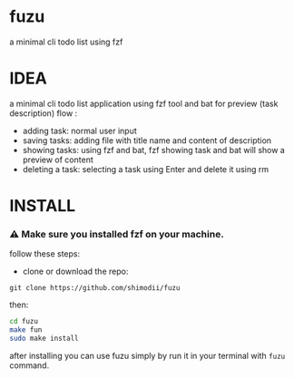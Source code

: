 # fuzu
a minimal cli todo list using fzf

# IDEA
a minimal cli todo list application using fzf tool and bat for preview (task description)
flow :
- adding task: normal user input
- saving tasks: adding file with title name and content of description
- showing tasks: using fzf and bat, fzf showing task and bat will show a preview of content
- deleting a task: selecting a task using Enter and delete it using rm

# INSTALL

### ⚠️ Make sure you installed fzf on your machine.

follow these steps:

* clone or download the repo:
```
git clone https://github.com/shimodii/fuzu
```

then: 
```bash
cd fuzu
make fun
sudo make install
```

after installing you can use fuzu simply by run it in your terminal with ```fuzu``` command.
